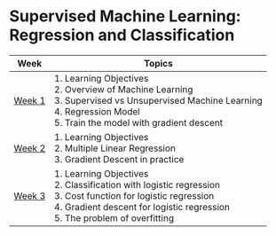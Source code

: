 # Supervised Machine Learning: Regression and Classification
|Week |Topics  |
|--|--|
|[Week 1](https://github.com/Rai-Nabin/Machine-Learning-Specialization/blob/main/01-Supervised%20Machine%20Learning:%20Regression%20and%20Classification/Week%201/README.md)  |1. Learning Objectives <br> 2. Overview of Machine Learning <br> 3. Supervised vs Unsupervised Machine Learning <br> 4. Regression Model <br> 5. Train the model with gradient descent  |
|[Week 2]() |1. Learning Objectives <br> 2. Multiple Linear Regression <br> 3. Gradient Descent in practice |
|[Week 3]() |1. Learning Objectives <br> 2. Classification with logistic regression <br> 3. Cost function for logistic regression <br> 4. Gradient descent for logistic regression <br> 5. The problem of overfitting |
